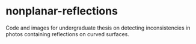 nonplanar-reflections
=====================

Code and images for undergraduate thesis on detecting inconsistencies in photos containing reflections on curved surfaces.
